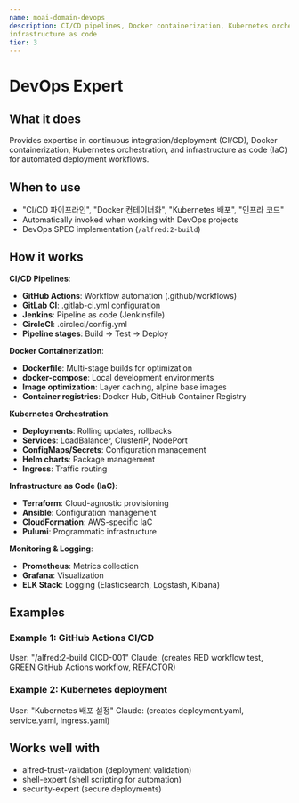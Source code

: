 ```yaml
---
name: moai-domain-devops
description: CI/CD pipelines, Docker containerization, Kubernetes orchestration, and
infrastructure as code
tier: 3
---
```


# DevOps Expert

## What it does

Provides expertise in continuous integration/deployment (CI/CD), Docker containerization, Kubernetes orchestration, and infrastructure as code (IaC) for automated deployment workflows.

## When to use

- "CI/CD 파이프라인", "Docker 컨테이너화", "Kubernetes 배포", "인프라 코드"
- Automatically invoked when working with DevOps projects
- DevOps SPEC implementation (`/alfred:2-build`)

## How it works

**CI/CD Pipelines**:
- **GitHub Actions**: Workflow automation (.github/workflows)
- **GitLab CI**: .gitlab-ci.yml configuration
- **Jenkins**: Pipeline as code (Jenkinsfile)
- **CircleCI**: .circleci/config.yml
- **Pipeline stages**: Build → Test → Deploy

**Docker Containerization**:
- **Dockerfile**: Multi-stage builds for optimization
- **docker-compose**: Local development environments
- **Image optimization**: Layer caching, alpine base images
- **Container registries**: Docker Hub, GitHub Container Registry

**Kubernetes Orchestration**:
- **Deployments**: Rolling updates, rollbacks
- **Services**: LoadBalancer, ClusterIP, NodePort
- **ConfigMaps/Secrets**: Configuration management
- **Helm charts**: Package management
- **Ingress**: Traffic routing

**Infrastructure as Code (IaC)**:
- **Terraform**: Cloud-agnostic provisioning
- **Ansible**: Configuration management
- **CloudFormation**: AWS-specific IaC
- **Pulumi**: Programmatic infrastructure

**Monitoring & Logging**:
- **Prometheus**: Metrics collection
- **Grafana**: Visualization
- **ELK Stack**: Logging (Elasticsearch, Logstash, Kibana)

## Examples

### Example 1: GitHub Actions CI/CD
User: "/alfred:2-build CICD-001"
Claude: (creates RED workflow test, GREEN GitHub Actions workflow, REFACTOR)

### Example 2: Kubernetes deployment
User: "Kubernetes 배포 설정"
Claude: (creates deployment.yaml, service.yaml, ingress.yaml)

## Works well with

- alfred-trust-validation (deployment validation)
- shell-expert (shell scripting for automation)
- security-expert (secure deployments)
